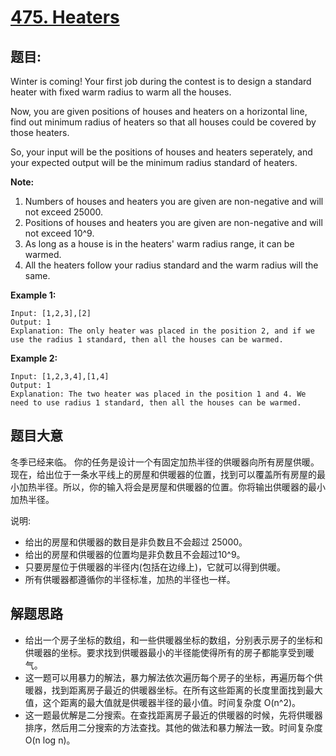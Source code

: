 # [475. Heaters](https://leetcode.com/problems/heaters/)

## 题目:

Winter is coming! Your first job during the contest is to design a standard heater with fixed warm radius to warm all the houses.

Now, you are given positions of houses and heaters on a horizontal line, find out minimum radius of heaters so that all houses could be covered by those heaters.

So, your input will be the positions of houses and heaters seperately, and your expected output will be the minimum radius standard of heaters.

**Note:**

1. Numbers of houses and heaters you are given are non-negative and will not exceed 25000.
2. Positions of houses and heaters you are given are non-negative and will not exceed 10^9.
3. As long as a house is in the heaters' warm radius range, it can be warmed.
4. All the heaters follow your radius standard and the warm radius will the same.

**Example 1:**

    Input: [1,2,3],[2]
    Output: 1
    Explanation: The only heater was placed in the position 2, and if we use the radius 1 standard, then all the houses can be warmed.

**Example 2:**

    Input: [1,2,3,4],[1,4]
    Output: 1
    Explanation: The two heater was placed in the position 1 and 4. We need to use radius 1 standard, then all the houses can be warmed.



## 题目大意


冬季已经来临。 你的任务是设计一个有固定加热半径的供暖器向所有房屋供暖。现在，给出位于一条水平线上的房屋和供暖器的位置，找到可以覆盖所有房屋的最小加热半径。所以，你的输入将会是房屋和供暖器的位置。你将输出供暖器的最小加热半径。

说明:

- 给出的房屋和供暖器的数目是非负数且不会超过 25000。
- 给出的房屋和供暖器的位置均是非负数且不会超过10^9。
- 只要房屋位于供暖器的半径内(包括在边缘上)，它就可以得到供暖。
- 所有供暖器都遵循你的半径标准，加热的半径也一样。



## 解题思路


- 给出一个房子坐标的数组，和一些供暖器坐标的数组，分别表示房子的坐标和供暖器的坐标。要求找到供暖器最小的半径能使得所有的房子都能享受到暖气。
- 这一题可以用暴力的解法，暴力解法依次遍历每个房子的坐标，再遍历每个供暖器，找到距离房子最近的供暖器坐标。在所有这些距离的长度里面找到最大值，这个距离的最大值就是供暖器半径的最小值。时间复杂度 O(n^2)。
- 这一题最优解是二分搜索。在查找距离房子最近的供暖器的时候，先将供暖器排序，然后用二分搜索的方法查找。其他的做法和暴力解法一致。时间复杂度 O(n log n)。
